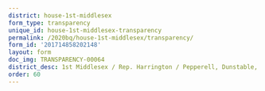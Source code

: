 ```yaml
---
district: house-1st-middlesex
form_type: transparency
unique_id: house-1st-middlesex-transparency
permalink: /2020bq/house-1st-middlesex/transparency/
form_id: '201714858202148'
layout: form
doc_img: TRANSPARENCY-00064
district_desc: 1st Middlesex / Rep. Harrington / Pepperell, Dunstable, Townsend, Groton
order: 60
---
```

